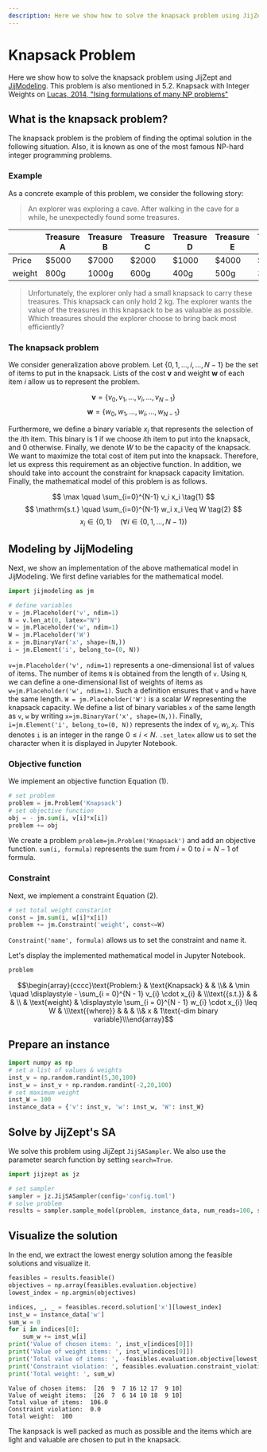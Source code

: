 ```yaml
--- 
description: Here we show how to solve the knapsack problem using JijZept and JijModeling.
---
```


# Knapsack Problem

Here we show how to solve the knapsack problem using JijZept and [JijModeling](https://www.ref.documentation.jijzept.com/jijmodeling/). 
This problem is also mentioned in 5.2. Knapsack with Integer Weights on [Lucas, 2014, "Ising formulations of many NP problems"](https://www.frontiersin.org/articles/10.3389/fphy.2014.00005/full)

## What is the knapsack problem?

The knapsack problem is the problem of finding the optimal solution in the following situation.
Also, it is known as one of the most famous NP-hard integer programming problems. 

### Example

As a concrete example of this problem, we consider the following story: 

> An explorer was exploring a cave. After walking in the cave for a while, he unexpectedly found some treasures. 

||Treasure A|Treasure B|Treasure C|Treasure D|Treasure E|Treasure F|
|-|-|-|-|-|-|-|
|Price|$5000|$7000|$2000|$1000|$4000|$3000|
|weight|800g|1000g|600g|400g|500g|300g|

> Unfortunately, the explorer only had a small knapsack to carry these treasures. This knapsack can only hold 2 kg. The explorer wants the value of the treasures in this knapsack to be as valuable as possible. Which treasures should the explorer choose to bring back most efficiently?

### The knapsack problem

We consider generalization above problem. 
Let $\{ 0, 1, \dots, i, \dots, N-1 \}$ be the set of items to put in the knapsack.
Lists of the cost $\bm{v}$ and weight $\bm{w}$ of each item $i$ allow us to represent the problem.

$$
\bm{v} = \{v_0, v_1, \dots, v_i, \dots, v_{N-1}\}
$$
$$
\bm{w} = \{w_0, w_1, \dots, w_i, \dots, w_{N-1}\}
$$

Furthermore, we define a binary variable $x_i$ that represents the selection of the $i$th item. 
This binary is 1 if we choose $i$th item to put into the knapsack, and 0 otherwise.
Finally, we denote $W$ to be the capacity of the knapsack.  
We want to maximize the total cost of item put into the knapsack.
Therefore, let us express this requirement as an objective function.
In addition, we should take into account the constraint for knapsack capacity limitation.
Finally, the mathematical model of this problem is as follows.


$$
\max \quad \sum_{i=0}^{N-1} v_i x_i \tag{1}
$$
$$
\mathrm{s.t.} \quad \sum_{i=0}^{N-1} w_i x_i \leq W \tag{2}
$$
$$
x_i \in \{0, 1\} \quad (\forall i \in \{0, 1, \dots, N-1\}) \tag{3}
$$

## Modeling by JijModeling

Next, we show an implementation of the above mathematical model in JijModeling. We first define variables for the mathematical model.


```python
import jijmodeling as jm

# define variables
v = jm.Placeholder('v', ndim=1)
N = v.len_at(0, latex="N")
w = jm.Placeholder('w', ndim=1)
W = jm.Placeholder('W')
x = jm.BinaryVar('x', shape=(N,))
i = jm.Element('i', belong_to=(0, N))
```

`v=jm.Placeholder('v', ndim=1)` represents a one-dimensional list of values of items.
The number of items `N` is obtained from the length of `v`.
Using `N`, we can define a one-dimensional list of weights of items as `w=jm.Placeholder('w', ndim=1)`.
Such a definition ensures that `v` and `w` have the same length.
`W = jm.Placeholder('W')` is a scalar $W$ representing the knapsack capacity.
We define a list of binary variables `x` of the same length as `v`, `w` by writing `x=jm.BinaryVar('x', shape=(N,))`.
Finally, `i=jm.Element('i', belong_to=(0, N))` represents the index of $v_i, w_i, x_i$. 
This denotes `i` is an integer in the range $0 \leq i < N$.
`.set_latex` allow us to set the character when it is displayed in Jupyter Notebook.

### Objective function

We implement an objective function Equation (1). 


```python
# set problem
problem = jm.Problem('Knapsack')
# set objective function
obj = - jm.sum(i, v[i]*x[i])
problem += obj
```

We create a problem `problem=jm.Problem('Knapsack')` and add an objective function.
`sum(i, formula)` represents the sum from $i=0$ to $i=N-1$ of formula.

### Constraint 

Next, we implement a constraint Equation (2).


```python
# set total weight constarint
const = jm.sum(i, w[i]*x[i])
problem += jm.Constraint('weight', const<=W)
```

`Constraint('name', formula)` allows us to set the constraint and name it.

Let's display the implemented mathematical model in Jupyter Notebook.


```python
problem
```




$$\begin{array}{cccc}\text{Problem:} & \text{Knapsack} & & \\& & \min \quad \displaystyle - \sum_{i = 0}^{N - 1} v_{i} \cdot x_{i} & \\\text{{s.t.}} & & & \\ & \text{weight} & \displaystyle \sum_{i = 0}^{N - 1} w_{i} \cdot x_{i} \leq W &  \\\text{{where}} & & & \\& x & 1\text{-dim binary variable}\\\end{array}$$



## Prepare an instance



```python
import numpy as np
# set a list of values & weights 
inst_v = np.random.randint(5,30,100)
inst_w = inst_v + np.random.randint(-2,20,100)
# set maximum weight
inst_W = 100
instance_data = {'v': inst_v, 'w': inst_w, 'W': inst_W}    
```

## Solve by JijZept's SA

We solve this problem using JijZept `JijSASampler`. We also use the parameter search function by setting `search=True`.


```python
import jijzept as jz

# set sampler
sampler = jz.JijSASampler(config='config.toml')
# solve problem
results = sampler.sample_model(problem, instance_data, num_reads=100, search=True)
```

## Visualize the solution

In the end, we extract the lowest energy solution among the feasible solutions and visualize it.


```python
feasibles = results.feasible()
objectives = np.array(feasibles.evaluation.objective)
lowest_index = np.argmin(objectives)

indices, _, _ = feasibles.record.solution['x'][lowest_index]
inst_w = instance_data['w']
sum_w = 0
for i in indices[0]:
    sum_w += inst_w[i]
print('Value of chosen items: ', inst_v[indices[0]])
print('Value of weight items: ', inst_w[indices[0]])
print('Total value of items: ', -feasibles.evaluation.objective[lowest_index])
print('Constraint violation: ', feasibles.evaluation.constraint_violations['weight'][lowest_index])
print('Total weight: ', sum_w)
```

    Value of chosen items:  [26  9  7 16 12 17  9 10]
    Value of weight items:  [26  7  6 14 10 18  9 10]
    Total value of items:  106.0
    Constraint violation:  0.0
    Total weight:  100


The kanpsack is well packed as much as possible and the items which are light and valuable are chosen to put in the knapsack.
